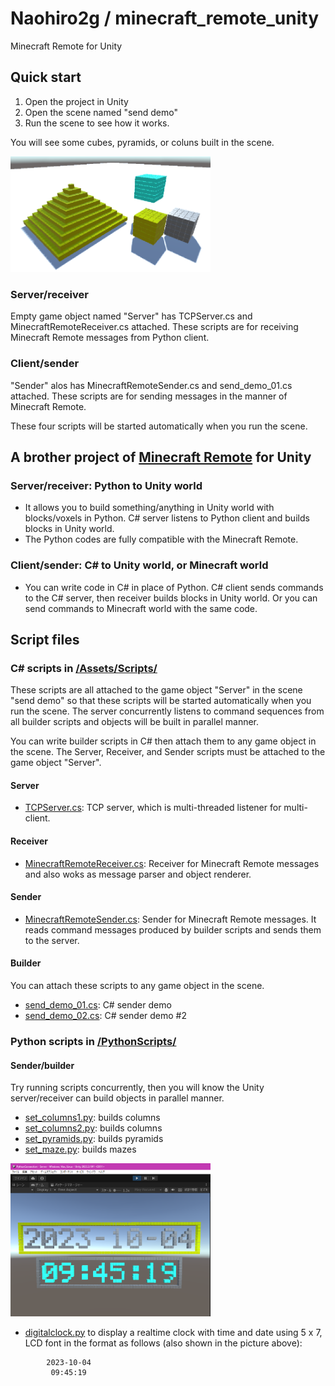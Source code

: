 # Naohiro2g / minecraft_remote_unity

Minecraft Remote for Unity

## Quick start

1. Open the project in Unity
2. Open the scene named "send demo"
3. Run the scene to see how it works.

You will see some cubes, pyramids, or coluns built in the scene.

[<img src="./images/send_receive_demo_unity.png" width="320">](.images/send_receive_demo_unity.png)

### Server/receiver

Empty game object named "Server" has TCPServer.cs and MinecraftRemoteReceiver.cs attached. These scripts are for receiving Minecraft Remote messages from Python client.

### Client/sender

"Sender" alos has MinecraftRemoteSender.cs and send_demo_01.cs attached. These scripts are for sending messages in the manner of Minecraft Remote.

These four scripts will be started automatically when you run the scene.

## A brother project of [Minecraft Remote](https://github.com/naohiro2g/minecraft_remote) for Unity

### Server/receiver: Python to Unity world

- It allows you to build something/anything in Unity world with blocks/voxels in Python.
   C# server listens to Python client and builds blocks in Unity world.
- The Python codes are fully compatible with the Minecraft Remote.

### Client/sender: C# to Unity world, or Minecraft world

- You can write code in C# in place of Python.
   C# client sends commands to the C# server, then receiver builds blocks in Unity world.
   Or you can send commands to Minecraft world with the same code.

## Script files

### C# scripts in [/Assets/Scripts/](/Assets/Scripts/)

These scripts are all attached to the game object "Server" in the scene "send demo" so that these scripts will be started automatically when you run the scene. The server concurrently listens to command sequences from all builder scripts and objects will be built in parallel manner.

You can write builder scripts in C# then attach them to any game object in the scene.
The Server, Receiver, and Sender scripts must be attached to the game object "Server".

#### Server

- [TCPServer.cs](/Assets/Scripts/TCPServer.cs): TCP server, which is multi-threaded listener for multi-client.

#### Receiver

- [MinecraftRemoteReceiver.cs](/Assets/Scripts/MinecraftRemoteReceiver.cs): Receiver for Minecraft Remote messages and also woks as message parser and object renderer.

#### Sender

- [MinecraftRemoteSender.cs](/Assets/Scripts/MinecraftRemoteSender.cs): Sender for Minecraft Remote messages. It reads command messages produced by builder scripts and sends them to the server.

#### Builder

You can attach these scripts to any game object in the scene.

- [send_demo_01.cs](/Assets/Scripts/send_demo_01.cs): C# sender demo
- [send_demo_02.cs](/Assets/Scripts/send_demo_02.cs): C# sender demo #2


### Python scripts in [/PythonScripts/](/PythonScripts/)

#### Sender/builder

Try running scripts concurrently, then you will know the Unity server/receiver can build objects in parallel manner.

- [set_columns1.py](/PythonScripts/set_columns1.py): builds columns
- [set_columns2.py](/PythonScripts/set_columns2.py): builds columns
- [set_pyramids.py](/PythonScripts/set_pyramids.py): builds pyramids
- [set_maze.py](/PythonScripts/set_maze.py): builds mazes

[<img src="./images/digitalclock.png" width="320">](./images/digitalclock.png)

- [digitalclock.py](/PythonScripts/digitalclock.py) to display a realtime clock with time and date using 5 x 7, LCD font in the format as follows (also shown in the picture above):

```DateTime
        2023-10-04
         09:45:19
```
